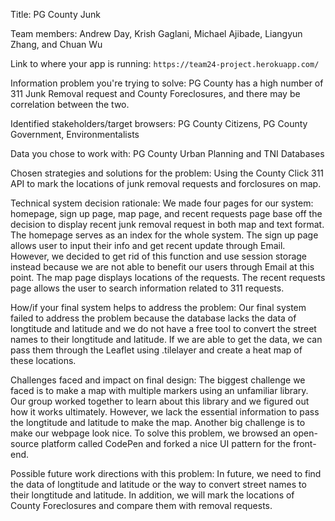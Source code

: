 Title:
    PG County Junk

Team members:
    Andrew Day, Krish Gaglani,  Michael Ajibade, Liangyun Zhang, and Chuan Wu

Link to where your app is running:
    `https://team24-project.herokuapp.com/`

Information problem you're trying to solve:
    PG County has a high number of 311 Junk Removal request and County Foreclosures, and there may be correlation between the two.

Identified stakeholders/target browsers:
    PG County Citizens, PG County Government, Environmentalists 

Data you chose to work with:
    PG County Urban Planning and TNI Databases

Chosen strategies and solutions for the problem:
    Using the County Click 311 API to mark the locations of junk removal requests and forclosures on map.

Technical system decision rationale:
    We made four pages for our system: homepage, sign up page, map page, and recent requests page base off the decision to display recent junk removal request in both map and text format. The homepage serves as an index for the whole system. The sign up page allows user to input their info and get recent update through Email. However, we decided to get rid of this function and use session storage instead because we are not able to benefit our users through Email at this point. The map page displays locations of the requests. The recent requests page allows the user to search information related to 311 requests.


How/if your final system helps to address the problem:
    Our final system failed to address the problem because the database lacks the data of longtitude and latitude and we do not have a free tool to convert the street names to their longtitude and latitude. If we are able to get the data, we can pass them through the Leaflet using .tilelayer and create a heat map of these locations.

Challenges faced and impact on final design:
    The biggest challenge we faced is to make a map with multiple markers using an unfamiliar library. Our group worked together to learn about this library and we figured out how it works ultimately. However, we lack the essential information to pass the longtitude and latitude to make the map. Another big challenge is to make our webpage look nice. To solve this problem, we browsed an open-source platform called CodePen and forked a nice UI pattern for the front-end.

Possible future work directions with this problem:
    In future, we need to find the data of longtitude and latitude or the way to convert street names to their longtitude and latitude. In addition, we will mark the locations of County Foreclosures and compare them with removal requests.